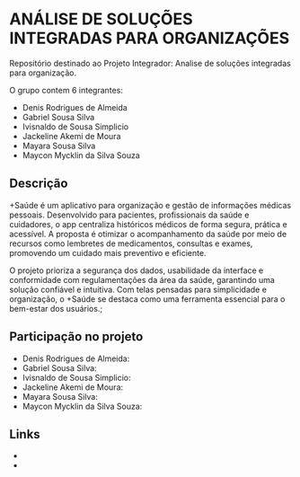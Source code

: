 # ANÁLISE DE SOLUÇÕES INTEGRADAS PARA ORGANIZAÇÕES
Repositório destinado ao Projeto Integrador: Analise de soluções integradas para organização.

O grupo contem 6 integrantes:

- Denis Rodrigues de Almeida
- Gabriel Sousa Silva
- Ivisnaldo de Sousa Simplicio
- Jackeline Akemi de Moura
- Mayara Sousa Silva
- Maycon Mycklin da Silva Souza

## Descrição
+Saúde é um aplicativo para organização e gestão de informações médicas pessoais. Desenvolvido para pacientes, profissionais da saúde e cuidadores, o app centraliza históricos médicos de forma segura, prática e acessível. A proposta é otimizar o acompanhamento da saúde por meio de recursos como lembretes de medicamentos, consultas e exames, promovendo um cuidado mais preventivo e eficiente.

O projeto prioriza a segurança dos dados, usabilidade da interface e conformidade com regulamentações da área da saúde, garantindo uma solução confiável e intuitiva. Com telas pensadas para simplicidade e organização, o +Saúde se destaca como uma ferramenta essencial para o bem-estar dos usuários.;

## Participação no projeto

- Denis Rodrigues de Almeida:
- Gabriel Sousa Silva:
- Ivisnaldo de Sousa Simplicio:
- Jackeline Akemi de Moura:
- Mayara Sousa Silva:
- Maycon Mycklin da Silva Souza:
  
## Links
-
- 
